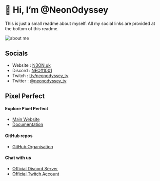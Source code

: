 
# 👋 Hi, I’m @NeonOdyssey
This is just a small readme about myself. All my social links are provided at the bottom of this readme.

![about me](https://user-images.githubusercontent.com/45792245/161396890-7acfd238-2e22-48db-b856-294a458c42d4.png)

## Socials
- Website : [N3ON.uk](https://n3on.uk)
- Discord : [NEO#1001](https://n3on.uk/social/discord)
- Twitch : [ttv/neonodyssey_tv](https://twitch.tv/neonodyssey_tv)
- Twitter : [@neonodyssey_tv](https://twitter.com/neonodyssey_tv)

## Pixel Perfect
#### Explore Pixel Perfect
- [Main Website](https://pixelperfect.gg)
- [Documentation](https://pixelperfect.gg/docs)
#### GitHub repos
- [GitHub Organisation](https://github.com/PixelPerfect-Studios)
#### Chat with us
- [Official Discord Server](https://pixelperfect.gg/discord)
- [Official Twitch Account](https://pixelperfect.gg/twitch)



<!---
NeonOdyssey/NeonOdyssey is a ✨ special ✨ repository because its `README.md` (this file) appears on your GitHub profile.
You can click the Preview link to take a look at your changes.
--->
